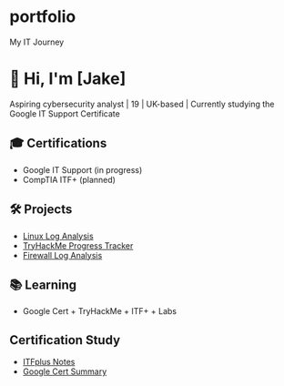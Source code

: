 # portfolio
My IT Journey
# 👋 Hi, I'm [Jake]
Aspiring cybersecurity analyst | 19 | UK-based | Currently studying the Google IT Support Certificate

## 🎓 Certifications
- Google IT Support (in progress)
- CompTIA ITF+ (planned)

## 🛠️ Projects
- [Linux Log Analysis](https://github.com/PottoChip/linux-log-analysis)
- [TryHackMe Progress Tracker](https://github.com/PottoChip/thm-tracker)
- [Firewall Log Analysis](https://github.com/PottoChip/firewall-log-analysis)

## 📚 Learning
- Google Cert + TryHackMe + ITF+ + Labs

## Certification Study
- [ITFplus Notes](https://github.com/PottoChip/ITFnotes)
- [Google Cert Summary](https://github.com/PottoChip/Google-Certificate-Summary)
